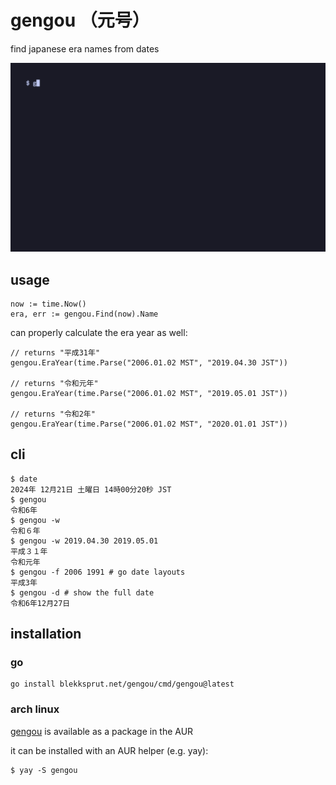 # gengou （元号）

find japanese era names from dates

![gengou in action](gengou.gif)

## usage

```
now := time.Now()
era, err := gengou.Find(now).Name
```

can properly calculate the era year as well:

```
// returns "平成31年"
gengou.EraYear(time.Parse("2006.01.02 MST", "2019.04.30 JST"))

// returns "令和元年"
gengou.EraYear(time.Parse("2006.01.02 MST", "2019.05.01 JST"))

// returns "令和2年"
gengou.EraYear(time.Parse("2006.01.02 MST", "2020.01.01 JST"))
```

## cli

```
$ date
2024年 12月21日 土曜日 14時00分20秒 JST
$ gengou
令和6年
$ gengou -w
令和６年
$ gengou -w 2019.04.30 2019.05.01
平成３１年
令和元年
$ gengou -f 2006 1991 # go date layouts
平成3年
$ gengou -d # show the full date
令和6年12月27日
```

## installation

### go

```
go install blekksprut.net/gengou/cmd/gengou@latest
```

### arch linux

[gengou](https://aur.archlinux.org/packages/gengou)
is available as a package in the AUR

it can be installed with an AUR helper (e.g. yay):
```
$ yay -S gengou
```


